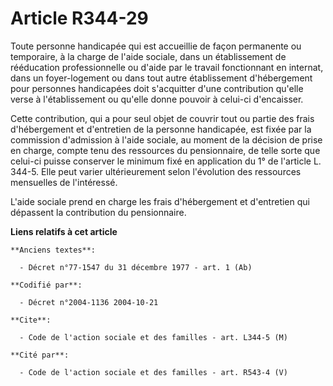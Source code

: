 # Article R344-29

Toute personne handicapée qui est accueillie de façon permanente ou temporaire, à la charge de l'aide sociale, dans un
établissement de rééducation professionnelle ou d'aide par le travail fonctionnant en internat, dans un foyer-logement ou
dans tout autre établissement d'hébergement pour personnes handicapées doit s'acquitter d'une contribution qu'elle verse à
l'établissement ou qu'elle donne pouvoir à celui-ci d'encaisser.

Cette contribution, qui a pour seul objet de couvrir tout ou partie des frais d'hébergement et d'entretien de la personne
handicapée, est fixée par la commission d'admission à l'aide sociale, au moment de la décision de prise en charge, compte
tenu des ressources du pensionnaire, de telle sorte que celui-ci puisse conserver le minimum fixé en application du 1° de
l'article L. 344-5. Elle peut varier ultérieurement selon l'évolution des ressources mensuelles de l'intéressé.

L'aide sociale prend en charge les frais d'hébergement et d'entretien qui dépassent la contribution du pensionnaire.

**Liens relatifs à cet article**

	**Anciens textes**:

	  - Décret n°77-1547 du 31 décembre 1977 - art. 1 (Ab)

	**Codifié par**:

	  - Décret n°2004-1136 2004-10-21

	**Cite**:

	  - Code de l'action sociale et des familles - art. L344-5 (M)

	**Cité par**:

	  - Code de l'action sociale et des familles - art. R543-4 (V)
